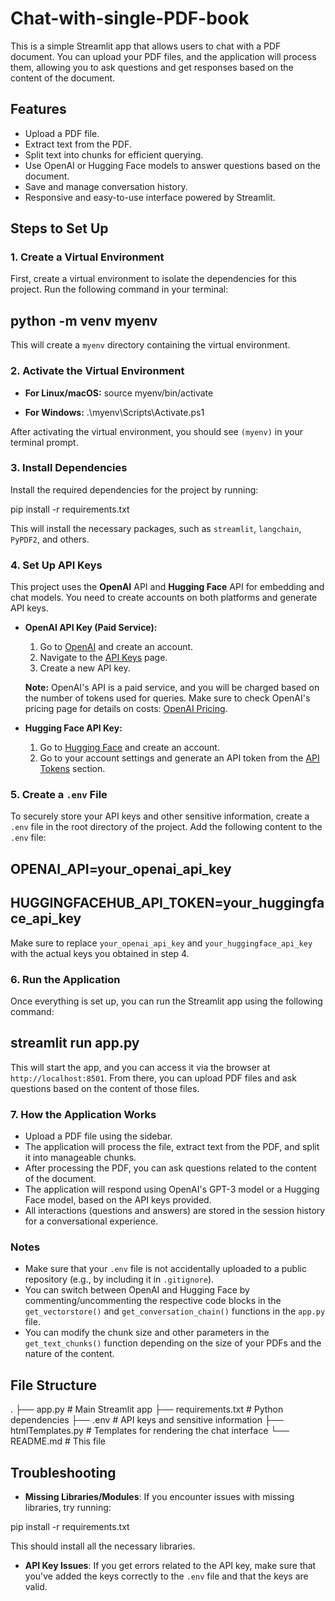  # Chat-with-single-PDF-book

This is a simple Streamlit app that allows users to chat with a PDF document. You can upload your PDF files, and the application will process them, allowing you to ask questions and get responses based on the content of the document.

## Features
- Upload a PDF file.
- Extract text from the PDF.
- Split text into chunks for efficient querying.
- Use OpenAI or Hugging Face models to answer questions based on the document.
- Save and manage conversation history.
- Responsive and easy-to-use interface powered by Streamlit.

## Steps to Set Up

### 1. Create a Virtual Environment

First, create a virtual environment to isolate the dependencies for this project. Run the following command in your terminal:

## python -m venv myenv

This will create a `myenv` directory containing the virtual environment.

### 2. Activate the Virtual Environment

- **For Linux/macOS:**
source myenv/bin/activate

- **For Windows:**
.\myenv\Scripts\Activate.ps1



After activating the virtual environment, you should see `(myenv)` in your terminal prompt.

### 3. Install Dependencies

Install the required dependencies for the project by running:

pip install -r requirements.txt


This will install the necessary packages, such as `streamlit`, `langchain`, `PyPDF2`, and others.

### 4. Set Up API Keys

This project uses the **OpenAI** API and **Hugging Face** API for embedding and chat models. You need to create accounts on both platforms and generate API keys.

- **OpenAI API Key (Paid Service):**
  1. Go to [OpenAI](https://beta.openai.com/signup/) and create an account.
  2. Navigate to the [API Keys](https://platform.openai.com/account/api-keys) page.
  3. Create a new API key.
  
  **Note:** OpenAI's API is a paid service, and you will be charged based on the number of tokens used for queries. Make sure to check OpenAI's pricing page for details on costs: [OpenAI Pricing](https://openai.com/pricing).

- **Hugging Face API Key:**
  1. Go to [Hugging Face](https://huggingface.co/) and create an account.
  2. Go to your account settings and generate an API token from the [API Tokens](https://huggingface.co/settings/tokens) section.

### 5. Create a `.env` File

To securely store your API keys and other sensitive information, create a `.env` file in the root directory of the project. Add the following content to the `.env` file:

## OPENAI_API=your_openai_api_key
## HUGGINGFACEHUB_API_TOKEN=your_huggingface_api_key


Make sure to replace `your_openai_api_key` and `your_huggingface_api_key` with the actual keys you obtained in step 4.

### 6. Run the Application

Once everything is set up, you can run the Streamlit app using the following command:

## streamlit run app.py

This will start the app, and you can access it via the browser at `http://localhost:8501`. From there, you can upload PDF files and ask questions based on the content of those files.

### 7. How the Application Works

- Upload a PDF file using the sidebar.
- The application will process the file, extract text from the PDF, and split it into manageable chunks.
- After processing the PDF, you can ask questions related to the content of the document.
- The application will respond using OpenAI's GPT-3 model or a Hugging Face model, based on the API keys provided.
- All interactions (questions and answers) are stored in the session history for a conversational experience.

### Notes

- Make sure that your `.env` file is not accidentally uploaded to a public repository (e.g., by including it in `.gitignore`).
- You can switch between OpenAI and Hugging Face by commenting/uncommenting the respective code blocks in the `get_vectorstore()` and `get_conversation_chain()` functions in the `app.py` file.
- You can modify the chunk size and other parameters in the `get_text_chunks()` function depending on the size of your PDFs and the nature of the content.

## File Structure

.
├── app.py # Main Streamlit app
├── requirements.txt # Python dependencies
├── .env # API keys and sensitive information
├── htmlTemplates.py # Templates for rendering the chat interface
└── README.md # This file



## Troubleshooting

- **Missing Libraries/Modules**: If you encounter issues with missing libraries, try running:

pip install -r requirements.txt

This should install all the necessary libraries.

- **API Key Issues**: If you get errors related to the API key, make sure that you've added the keys correctly to the `.env` file and that the keys are valid.
